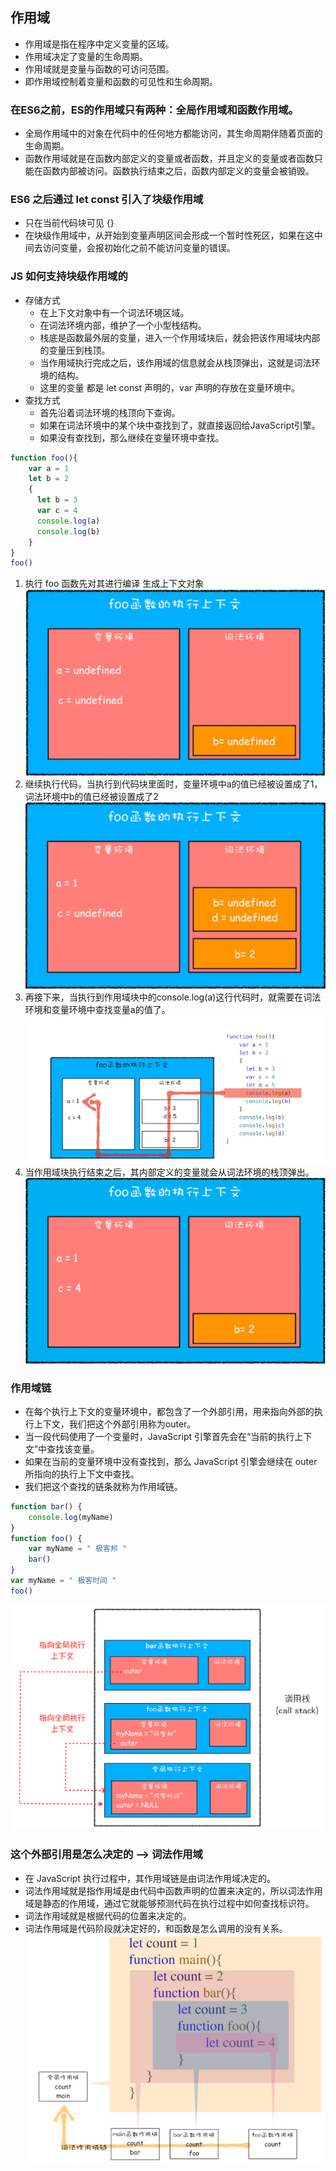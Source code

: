 ## 作用域
- 作用域是指在程序中定义变量的区域。
- 作用域决定了变量的生命周期。
- 作用域就是变量与函数的可访问范围。
- 即作用域控制着变量和函数的可见性和生命周期。

### 在ES6之前，ES的作用域只有两种：全局作用域和函数作用域。
- 全局作用域中的对象在代码中的任何地方都能访问，其生命周期伴随着页面的生命周期。
- 函数作用域就是在函数内部定义的变量或者函数，并且定义的变量或者函数只能在函数内部被访问。函数执行结束之后，函数内部定义的变量会被销毁。

### ES6 之后通过 let const 引入了块级作用域
- 只在当前代码块可见 {}
- 在块级作用域中，从开始到变量声明区间会形成一个暂时性死区，如果在这中间去访问变量，会报初始化之前不能访问变量的错误。

### JS 如何支持块级作用域的
- 存储方式
  - 在上下文对象中有一个词法环境区域。
  - 在词法环境内部，维护了一个小型栈结构。
  - 栈底是函数最外层的变量，进入一个作用域块后，就会把该作用域块内部的变量压到栈顶。
  - 当作用域执行完成之后，该作用域的信息就会从栈顶弹出，这就是词法环境的结构。
  - 这里的变量 都是 let const 声明的，var 声明的存放在变量环境中。
- 查找方式
  - 首先沿着词法环境的栈顶向下查询。
  - 如果在词法环境中的某个块中查找到了，就直接返回给JavaScript引擎。
  - 如果没有查找到，那么继续在变量环境中查找。

```js
function foo(){
    var a = 1
    let b = 2
    {
      let b = 3
      var c = 4
      console.log(a)
      console.log(b)
    }
}   
foo()
```

1. 执行 foo 函数先对其进行编译 生成上下文对象
![](images/2021-09-22-10-20-25.png)
2. 继续执行代码，当执行到代码块里面时，变量环境中a的值已经被设置成了1，词法环境中b的值已经被设置成了2
![](images/2021-09-22-10-22-01.png)
3. 再接下来，当执行到作用域块中的console.log(a)这行代码时，就需要在词法环境和变量环境中查找变量a的值了。
![](images/2021-09-22-10-27-52.png)
4. 当作用域块执行结束之后，其内部定义的变量就会从词法环境的栈顶弹出。
![](images/2021-09-22-10-28-19.png)

### 作用域链
- 在每个执行上下文的变量环境中，都包含了一个外部引用，用来指向外部的执行上下文，我们把这个外部引用称为outer。
- 当一段代码使用了一个变量时，JavaScript 引擎首先会在“当前的执行上下文”中查找该变量。
- 如果在当前的变量环境中没有查找到，那么 JavaScript 引擎会继续在 outer 所指向的执行上下文中查找。
- 我们把这个查找的链条就称为作用域链。
```js
function bar() {
    console.log(myName)
}
function foo() {
    var myName = " 极客邦 "
    bar()
}
var myName = " 极客时间 "
foo()
```
![](images/2021-09-22-10-37-55.png)

### 这个外部引用是怎么决定的 --> 词法作用域
- 在 JavaScript 执行过程中，其作用域链是由词法作用域决定的。
- 词法作用域就是指作用域是由代码中函数声明的位置来决定的，所以词法作用域是静态的作用域，通过它就能够预测代码在执行过程中如何查找标识符。
- 词法作用域就是根据代码的位置来决定的。
- 词法作用域是代码阶段就决定好的，和函数是怎么调用的没有关系。
![](images/2021-09-22-10-41-15.png)

